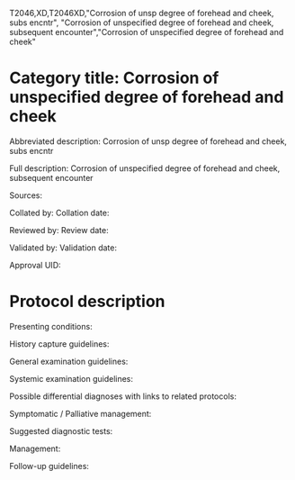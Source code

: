T2046,XD,T2046XD,"Corrosion of unsp degree of forehead and cheek, subs encntr", "Corrosion of unspecified degree of forehead and cheek, subsequent encounter","Corrosion of unspecified degree of forehead and cheek"
# Category title: Corrosion of unspecified degree of forehead and cheek

Abbreviated description: Corrosion of unsp degree of forehead and cheek, subs encntr

Full description: Corrosion of unspecified degree of forehead and cheek, subsequent encounter

Sources:

Collated by:
Collation date:

Reviewed by:
Review date:

Validated by:
Validation date:

Approval UID:

# Protocol description

Presenting conditions:

History capture guidelines:

General examination guidelines:

Systemic examination guidelines:

Possible differential diagnoses with links to related protocols:

Symptomatic / Palliative management:

Suggested diagnostic tests:

Management:

Follow-up guidelines:
